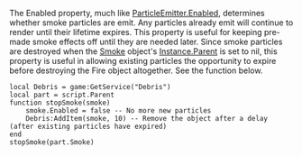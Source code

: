 The Enabled property, much like [ParticleEmitter.Enabled](https://create.roblox.com/docs/reference/engine/classes/ParticleEmitter#Enabled), determines
whether smoke particles are emit. Any particles already emit will continue
to render until their lifetime expires. This property is useful for
keeping pre-made smoke effects off until they are needed later. Since
smoke particles are destroyed when the [Smoke](https://create.roblox.com/docs/reference/engine/classes/Smoke) object's [Instance.Parent](https://create.roblox.com/docs/reference/engine/classes/Instance#Parent)
is set to nil, this property is useful in allowing existing particles the
opportunity to expire before destroying the Fire object altogether. See
the function below.

```
local Debris = game:GetService("Debris")
local part = script.Parent
function stopSmoke(smoke)
	smoke.Enabled = false -- No more new particles
	Debris:AddItem(smoke, 10) -- Remove the object after a delay (after existing particles have expired)
end
stopSmoke(part.Smoke)
```